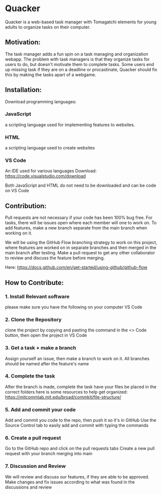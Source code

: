 # Quacker

Quacker is a web-based task manager with Tomagatchi elements for young adults to organize tasks on their computer.

## Motivation:

The task manager adds a fun spin on a task managing and organization webapp. The problem with task managers is that they organize tasks for users to do, but doesn't motivate them to complete tasks. Some users end up missing task if they are on a deadline or procastinate, Quacker should fix this by making the tasks apart of a webgame. 

## Installation:

Download programming languages:

### JavaScript

a scripting language used for implementing features to websites.

### HTML

a scripting language used to create websites

### VS Code

An IDE used for various languages 
Download: https://code.visualstudio.com/download

Both JavaScript and HTML do not need to be downloaded and can be code on VS Code

## Contribution: 

Pull requests are not necessary if your code has been 100% bug free. For tasks, there will be issues open where each member will one to work on. To add features, make a new branch separate from the main branch when working on it.

We will be using the GitHub Flow branching strategy to work on this project, where features are worked on in separate branches and then merged in the main branch after testing. Make a pull request to get any other collaborator to review and discuss the feature before merging.

Here: https://docs.github.com/en/get-started/using-github/github-flow

## How to Contribute:
 
### 1. Install Relevant software

please make sure you have the following on your computer
VS Code

### 2. Clone the Repository

clone the project by copying and pasting the command in the <> Code button, then open the project in VS Code

### 3. Get a task + make a branch 

Assign yourself an issue, then make a branch to work on it. All branches should be named after the feature's name

### 4. Complete the task 
After the branch is made, complete the task
have your files be placed in the correct folders
here is some resources to help get organized: https://mitcommlab.mit.edu/broad/commkit/file-structure/

### 5. Add and commit your code
Add and commit you code to the repo, then push it so it's in GitHub
Use the Source Control tab to easily add and commit with typing the commands

### 6. Create a pull request
Go to the GitHub repo and click on the pull requests tabs
Create a new pull request with your branch merging into main

### 7. Discussion and Review

We will review and discuss our features, if they are able to be approved. Make changes and fix issues according to what was found in the discussions and review
